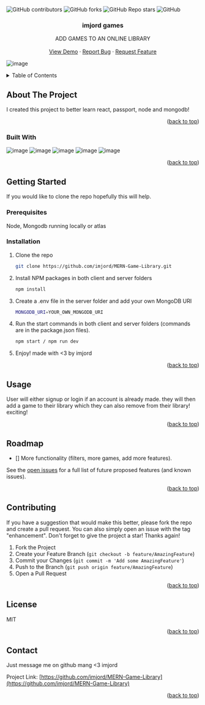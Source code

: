 <a name="readme-top"></a>

  ![GitHub contributors](https://img.shields.io/github/contributors/imjord/MERN-Game-Library?color=%23454B1B&label=CONTRIBUTORS%20%3C3&style=for-the-badge)
  ![GitHub forks](https://img.shields.io/github/forks/imjord/MERN-Game-Library?style=for-the-badge)
  ![GitHub Repo stars](https://img.shields.io/github/stars/imjord/MERN-Game-Library?style=for-the-badge)
  ![GitHub](https://img.shields.io/github/license/imjord/MERN-Game-Library?style=for-the-badge)
  
  
  
  
  <div align="center">
  <h3 align="center">imjord games</h3>
<p align="center">
 ADD GAMES TO AN ONLINE LIBRARY
<br />
<br />
<a href="https://github.com/imjord/MERN-Game-Library">View Demo</a>
 ·
      <a href="https://github.com/imjord/MERN-Game-Library/issues">Report Bug</a>
      ·
      <a href="https://github.com/imjord/MERN-Game-Library/issues">Request Feature</a>
    </p>
  </div>
  
  ![image](https://user-images.githubusercontent.com/82243498/218690534-7b083d46-84be-4769-b4e9-702aab2057cf.png)

  <!-- TABLE OF CONTENT -->
  <details>
    <summary>Table of Contents</summary>
    <ol>
      <li>
        <a href="#about-the-project">About The Project</a>
        <ul>
          <li><a href="#built-with">Built With</a></li>
        </ul>
      </li>
      <li>
        <a href="#getting-started">Getting Started</a>
        <ul>
          <li><a href="#prerequisites">Prerequisites</a></li>
          <li><a href="#installation">Installation</a></li>
        </ul>
      </li>
      <li><a href="#usage">Usage</a></li>
      <li><a href="#roadmap">Roadmap</a></li>
      <li><a href="#contributing">Contributing</a></li>
      <li><a href="#license">License</a></li>
      <li><a href="#contact">Contact</a></li>
    </ol>
  </details>
  
  
  <!-- ABOUT THE PROJECT -->
  ## About The Project
  
  
  
  
  I created this project to better learn react, passport, node and mongodb!
  
  
  
  <p align="right">(<a href="#readme-top">back to top</a>)</p>
  
  
  
  ### Built With
  
  
   ![image](https://img.shields.io/badge/React-<3-red?style=for-the-badge&logo=appveyor})
     ![image](https://img.shields.io/badge/Express-<3-red?style=for-the-badge&logo=appveyor})
     ![image](https://img.shields.io/badge/Node-<3-red?style=for-the-badge&logo=appveyor})
     ![image](https://img.shields.io/badge/Passport-<3-red?style=for-the-badge&logo=appveyor})
     ![image](https://img.shields.io/badge/MongoDB-<3-red?style=for-the-badge&logo=appveyor})
    
  
  
  <p align="right">(<a href="#readme-top">back to top</a>)</p>
  
  
  
  <!-- GETTING STARTED -->
  ## Getting Started
  
  If you would like to clone the repo hopefully this will help.
  
  ### Prerequisites
  
 Node, Mongodb running locally or atlas
  
  ### Installation
  
  1. Clone the repo
      ```sh
      git clone https://github.com/imjord/MERN-Game-Library.git
      ```
  2. Install NPM packages in both client and server folders
      ```sh
      npm install
      ```
  3. Create a .env file in the server folder and add your own MongoDB URI
      ```sh
      MONGODB_URI=YOUR_OWN_MONGODB_URI
      ```
  4. Run the start commands in both client and server folders (commands are in the package.json files).
      ```sh
      npm start / npm run dev
      ```
  5. Enjoy! made with <3 by imjord

  <p align="right">(<a href="#readme-top">back to top</a>)</p>
  
  
  
  <!-- USAGE EXAMPLES -->
  ## Usage
  
  User will either signup or login if an account is already made. they will then add a game to their library which they can also remove from their library! exciting!

  <p align="right">(<a href="#readme-top">back to top</a>)</p>
  
  
  
  <!-- ROADMAP -->
  ## Roadmap
  
  - [] More functionality (filters, more games, add more features).
  
  
  See the [open issues](https://github.com/imjord/MERN-Game-Library/issues) for a full list of future proposed features (and known issues).
  
  <p align="right">(<a href="#readme-top">back to top</a>)</p>
  
  
  
  <!-- CONTRIBUTING -->
  ## Contributing
  
  If you have a suggestion that would make this better, please fork the repo and create a pull request. You can also simply open an issue with the tag "enhancement".
  Don't forget to give the project a star! Thanks again!
  
  1. Fork the Project
  2. Create your Feature Branch (`git checkout -b feature/AmazingFeature`)
  3. Commit your Changes (`git commit -m 'Add some AmazingFeature'`)
  4. Push to the Branch (`git push origin feature/AmazingFeature`)
  5. Open a Pull Request
  
  <p align="right">(<a href="#readme-top">back to top</a>)</p>
  
  
  
  <!-- LICENSE -->
  ## License
  
  MIT
  
  <p align="right">(<a href="#readme-top">back to top</a>)</p>
  
  
  
  <!-- CONTACT -->
  ## Contact
  
  Just message me on github mang <3 imjord
  
  Project Link: [https://github.com/imjord/MERN-Game-Library](https://github.com/imjord/MERN-Game-Library)
  
  <p align="right">(<a href="#readme-top">back to top</a>)</p>
